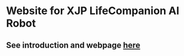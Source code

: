 # Website for XJP LifeCompanion AI Robot
## See introduction and webpage **[here](https://xjprobot.github.io/)**